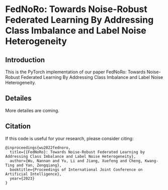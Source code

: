 # FedNoRo: Towards Noise-Robust Federated Learning By Addressing Class Imbalance and Label Noise Heterogeneity


## Introduction

This is the PyTorch implementation of our paper FedNoRo: Towards Noise-Robust Federated Learning By Addressing Class Imbalance and Label Noise Heterogeneity.


## Detailes

More detailes are coming.

## Citation

If this code is useful for your research, please consider citing:

```shell
@inproceedings{wu2022fednoro,
  title={{FedNoRo}: Towards Noise-Robust Federated Learning by Addressing Class Imbalance and Label Noise Heterogeneity},
  author={Wu, Nannan and Yu, Li and Jiang, Xuefeng and Cheng, Kwang-Ting and Yan, Zengqiang},
  booktitle={Proceedings of International Joint Conference on Artificial Intelligence},
  year={2023}
}
  ```